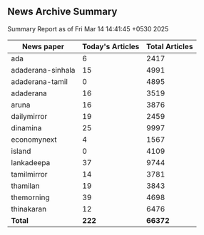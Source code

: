 <!-- @format -->
## News Archive Summary

Summary Report as of Fri Mar 14 14:41:45 +0530 2025

| News paper         | Today's Articles | Total Articles |
|--------------------|------------------|----------------|
| ada               | 6          | 2417        |
| adaderana-sinhala               | 15          | 4991        |
| adaderana-tamil               | 0          | 4895        |
| adaderana               | 16          | 3519        |
| aruna               | 16          | 3876        |
| dailymirror               | 19          | 2459        |
| dinamina               | 25          | 9997        |
| economynext               | 4          | 1567        |
| island               | 0          | 4109        |
| lankadeepa               | 37          | 9744        |
| tamilmirror               | 14          | 3781        |
| thamilan               | 19          | 3843        |
| themorning               | 39          | 4698        |
| thinakaran               | 12          | 6476        |
| **Total**          | **222**      | **66372** |

